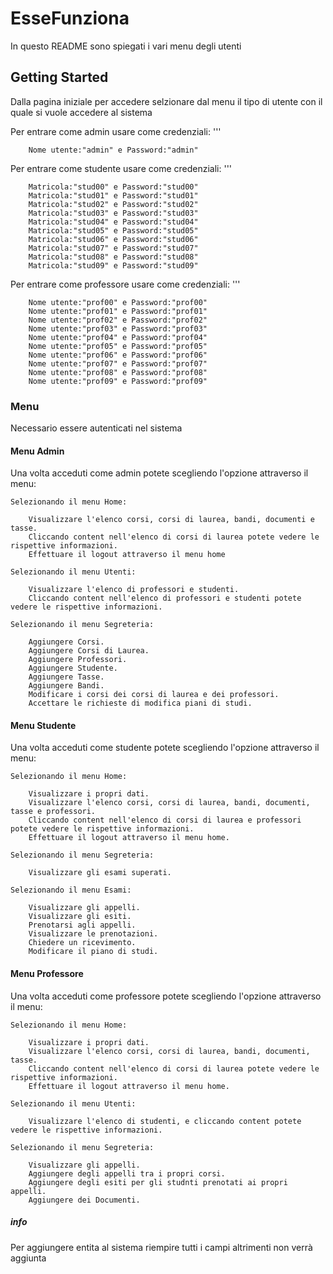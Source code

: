# EsseFunziona

In questo README sono spiegati i vari menu degli utenti

## Getting Started

Dalla pagina iniziale per accedere selzionare dal menu il tipo di utente con il quale si vuole accedere al sistema

Per entrare come admin usare come credenziali:
		'''
		
		Nome utente:"admin" e Password:"admin"
		
Per entrare come studente usare come credenziali:
		'''
		
		Matricola:"stud00" e Password:"stud00"
		Matricola:"stud01" e Password:"stud01"
		Matricola:"stud02" e Password:"stud02"
		Matricola:"stud03" e Password:"stud03"
		Matricola:"stud04" e Password:"stud04"
		Matricola:"stud05" e Password:"stud05"
		Matricola:"stud06" e Password:"stud06"
		Matricola:"stud07" e Password:"stud07"
		Matricola:"stud08" e Password:"stud08"
		Matricola:"stud09" e Password:"stud09"

Per entrare come professore usare come credenziali:
		'''
		
		Nome utente:"prof00" e Password:"prof00"
		Nome utente:"prof01" e Password:"prof01"
		Nome utente:"prof02" e Password:"prof02"
		Nome utente:"prof03" e Password:"prof03"
		Nome utente:"prof04" e Password:"prof04"
		Nome utente:"prof05" e Password:"prof05"
		Nome utente:"prof06" e Password:"prof06"
		Nome utente:"prof07" e Password:"prof07"
		Nome utente:"prof08" e Password:"prof08"
		Nome utente:"prof09" e Password:"prof09"
		
### Menu

Necessario essere autenticati nel sistema
		
#### Menu Admin
	
Una volta acceduti come admin potete scegliendo l'opzione attraverso il menu:

	Selezionando il menu Home:
		
		Visualizzare l'elenco corsi, corsi di laurea, bandi, documenti e tasse.
		Cliccando content nell'elenco di corsi di laurea potete vedere le rispettive informazioni.
		Effettuare il logout attraverso il menu home
		
	Selezionando il menu Utenti:
		
		Visualizzare l'elenco di professori e studenti.
		Cliccando content nell'elenco di professori e studenti potete vedere le rispettive informazioni.
		
	Selezionando il menu Segreteria:
		
		Aggiungere Corsi.
		Aggiungere Corsi di Laurea.
		Aggiungere Professori.
		Aggiungere Studente.
		Aggiungere Tasse.
		Aggiungere Bandi.
		Modificare i corsi dei corsi di laurea e dei professori.
		Accettare le richieste di modifica piani di studi.	
		
#### Menu Studente

Una volta acceduti come studente potete scegliendo l'opzione attraverso il menu:

	Selezionando il menu Home:
	
		Visualizzare i propri dati.
		Visualizzare l'elenco corsi, corsi di laurea, bandi, documenti, tasse e professori.
		Cliccando content nell'elenco di corsi di laurea e professori potete vedere le rispettive informazioni.
		Effettuare il logout attraverso il menu home.
		
	Selezionando il menu Segreteria:
	
		Visualizzare gli esami superati.
		
	Selezionando il menu Esami:
	
		Visualizzare gli appelli.
		Visualizzare gli esiti.
		Prenotarsi agli appelli.
		Visualizzare le prenotazioni.
		Chiedere un ricevimento.
		Modificare il piano di studi.
		
	
#### Menu Professore
				
Una volta acceduti come professore potete scegliendo l'opzione attraverso il menu:

	Selezionando il menu Home:
	
		Visualizzare i propri dati.
		Visualizzare l'elenco corsi, corsi di laurea, bandi, documenti, tasse.
		Cliccando content nell'elenco di corsi di laurea potete vedere le rispettive informazioni.
		Effettuare il logout attraverso il menu home.
		
	Selezionando il menu Utenti:
	
		Visualizzare l'elenco di studenti, e cliccando content potete vedere le rispettive informazioni.
		
	Selezionando il menu Segreteria:
	
		Visualizzare gli appelli.
		Aggiungere degli appelli tra i propri corsi.
		Aggiungere degli esiti per gli studnti prenotati ai propri appelli.
		Aggiungere dei Documenti.

##### info
Per aggiungere entita al sistema riempire tutti i campi altrimenti non verrà aggiunta
	
	
	
	
	
	
